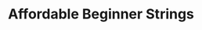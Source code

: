 ---
title: "Affordable Beginner Strings"
url: /pantego/affordable-beginner-strings/
shop: musical instrument
---